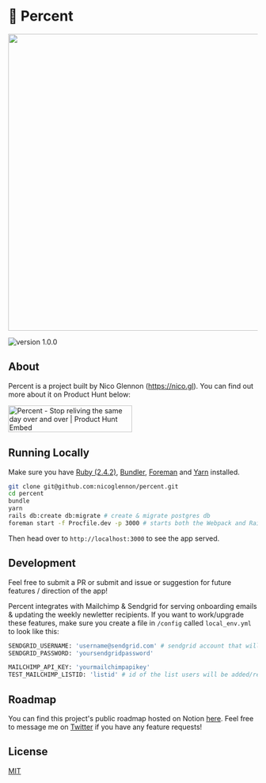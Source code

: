 # 🌼 Percent

<img width="600" src="https://github.com/nicoglennon/percent/blob/master/app/assets/images/flowerpick.jpg?raw=true" />

![version 1.0.0](https://img.shields.io/github/package-json/v/nicoglennon/percent.svg)

## About

Percent is a project built by Nico Glennon (https://nico.gl). You can find out more about it on Product Hunt below:

<a href="https://www.producthunt.com/posts/percent?utm_source=badge-featured&utm_medium=badge&utm_souce=badge-percent" target="_blank"><img src="https://api.producthunt.com/widgets/embed-image/v1/featured.svg?post_id=147344&theme=dark" alt="Percent - Stop reliving the same day over and over | Product Hunt Embed" style="width: 250px; height: 54px;" width="250px" height="54px" /></a>

## Running Locally

Make sure you have [Ruby (2.4.2)](https://www.ruby-lang.org), [Bundler](http://bundler.io), [Foreman](https://github.com/ddollar/foreman) and [Yarn](http://yarnpkg.com) installed. 

```sh
git clone git@github.com:nicoglennon/percent.git
cd percent
bundle
yarn
rails db:create db:migrate # create & migrate postgres db
foreman start -f Procfile.dev -p 3000 # starts both the Webpack and Rails servers
```
Then head over to `http://localhost:3000` to see the app served.

## Development

Feel free to submit a PR or submit and issue or suggestion for future features / direction of the app!

Percent integrates with Mailchimp & Sendgrid for serving onboarding emails & updating the weekly newletter recipients. If you want to work/upgrade these features, make sure you create a file in `/config` called `local_env.yml` to look like this:
```sh
SENDGRID_USERNAME: 'username@sendgrid.com' # sendgrid account that will fire off welcome and goodbye emails
SENDGRID_PASSWORD: 'yoursendgridpassword'

MAILCHIMP_API_KEY: 'yourmailchimpapikey'
TEST_MAILCHIMP_LISTID: 'listid' # id of the list users will be added/removed from during testing
```

## Roadmap 

You can find this project's public roadmap hosted on Notion [here](https://www.notion.so/404ab2f97bf54e728cdbe8f552ca9ffc?v=3e5fe998eebd4524bc1babd185c71e86). Feel free to message me on [Twitter](https://twitter.com/nicoglennon) if you have any feature requests!

## License

[MIT](LICENSE)
